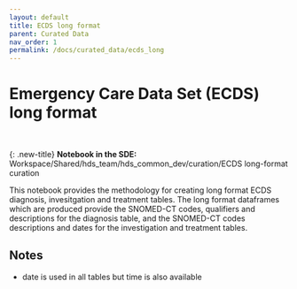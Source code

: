 ```yaml
---
layout: default
title: ECDS long format
parent: Curated Data
nav_order: 1
permalink: /docs/curated_data/ecds_long
---
```


# Emergency Care Data Set (ECDS) long format
<br>

{: .new-title}
**Notebook in the SDE:**
Workspace/Shared/hds_team/hds_common_dev/curation/ECDS long-format curation

This notebook provides the methodology for creating long format ECDS diagnosis, invesitgation and treatment tables. The long format dataframes which are produced provide the SNOMED-CT codes, qualifiers and descriptions for the diagnosis table, and the SNOMED-CT codes descriptions and dates for the investigation and treatment tables.




## Notes
- date is used in all tables but time is also available
